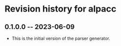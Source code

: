 # Revision history for alpacc

## 0.1.0.0 -- 2023-06-09

* This is the initial version of the parser generator.
